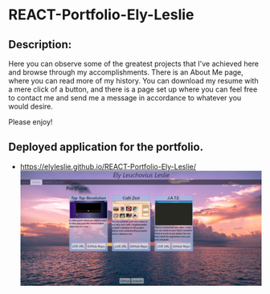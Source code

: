 # REACT-Portfolio-Ely-Leslie

## Description:
Here you can observe some of the greatest projects that I've achieved here and browse through my accomplishments. There is an About Me page, where you can read more of my history. You can download my resume with a mere click of a button, and there is a page set up where you can feel free to contact me and send me a message in accordance to whatever you would desire.

Please enjoy!


## Deployed application for the portfolio.
* https://elyleslie.github.io/REACT-Portfolio-Ely-Leslie/
![A beautiful sunset in the background of 3 cards wihch contain various deployed applications.](./public/Portfolio%20Screencap.png)